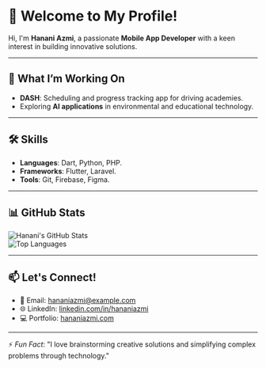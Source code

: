 # 👋 Welcome to My Profile!

Hi, I'm **Hanani Azmi**, a passionate **Mobile App Developer** with a keen interest in building innovative solutions.

---

## 🔭 What I’m Working On  
- **DASH**: Scheduling and progress tracking app for driving academies.  
- Exploring **AI applications** in environmental and educational technology.

---

## 🛠️ Skills  
- **Languages**: Dart, Python, PHP.  
- **Frameworks**: Flutter, Laravel.  
- **Tools**: Git, Firebase, Figma.  

---

## 📊 GitHub Stats  

![Hanani's GitHub Stats](https://github-readme-stats.vercel.app/api?username=hananiazmi&show_icons=true&theme=radical)  
![Top Languages](https://github-readme-stats.vercel.app/api/top-langs/?username=hananiazmi&layout=compact&theme=radical)  

---

## 📫 Let's Connect!  
- 📧 Email: [hananiazmi@example.com](mailto:hananiazmi@example.com)  
- 🌐 LinkedIn: [linkedin.com/in/hananiazmi](#)  
- 💻 Portfolio: [hananiazmi.com](#)  

---

⚡ *Fun Fact*: "I love brainstorming creative solutions and simplifying complex problems through technology."  
